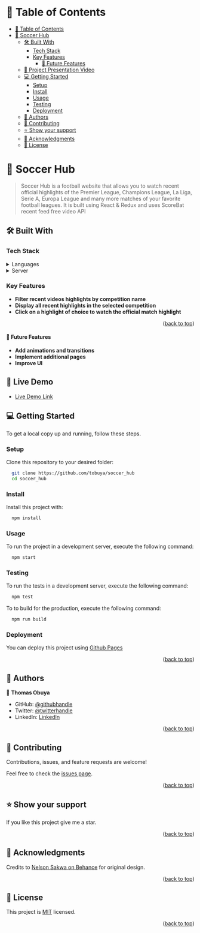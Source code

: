 <a name="readme-top"></a>

<!-- TABLE OF CONTENTS -->

# 📗 Table of Contents

- [📗 Table of Contents](#-table-of-contents)
- [📖 Soccer Hub](#-soccer-hub)
  - [🛠 Built With ](#-built-with-)
    - [Tech Stack ](#tech-stack-)
    - [Key Features ](#key-features-)
      - [🔭 Future Features ](#-future-features-)
  - [🚀 Project Presentation Video ](#-project-presentation-video-)
  - [💻 Getting Started ](#-getting-started-)
    - [Setup](#setup)
    - [Install](#install)
    - [Usage](#usage)
    - [Testing](#testing)
    - [Deployment](#deployment)
  - [👥 Authors](#-authors)
  - [🤝 Contributing ](#-contributing-)
  - [⭐️ Show your support ](#️-show-your-support-)
  - [🙏 Acknowledgments ](#-acknowledgments-)
  - [📝 License ](#-license-)

<!-- PROJECT DESCRIPTION -->

# 📖 Soccer Hub<a name="about-project"></a>

> Soccer Hub is a football website that allows you to watch recent official highlights of the Premier League, Champions League, La Liga, Serie A, Europa League and many more matches of your favorite football leagues. It is built using React & Redux and uses ScoreBat recent feed free video API

## 🛠 Built With <a name="built-with"></a>

### Tech Stack <a name="tech-stack"></a>

<details>
  <summary>Languages</summary>
  <ul>
    <li>ReactJS</li>
    <li>Redux</li>
    <li>Javascript</li>
    <li>Bootstrap</li>
  </ul>
</details>
<details>
  <summary>Server</summary>
  <ul>
    <li>Github</li>
  </ul>
</details>

<!-- Features -->

### Key Features <a name="key-features"></a>

- **Filter recent videos highlights by competition name**
- **Display all recent highlights in the selected competition**
- **Click on a highlight of choice to watch the official match highlight**


<p align="right">(<a href="#readme-top">back to top</a>)</p>

#### 🔭 Future Features <a name="future-features"></a>

- **Add animations and transitions**
- **Implement additional pages**
- **Improve UI**

<!-- LIVE DEMO -->

## 🚀 Live Demo <a name="live-demo"></a>

- <a href="https://soccer-hub.onrender.com" target="_blank">Live Demo Link</a>
  
<!-- GETTING STARTED -->

## 💻 Getting Started <a name="getting-started"></a>

To get a local copy up and running, follow these steps.

### Setup

Clone this repository to your desired folder:

```sh
  git clone https://github.com/tobuya/soccer_hub
  cd soccer_hub
```

### Install

Install this project with:

```sh
  npm install
```

### Usage

To run the project in a development server, execute the following command:

```sh
  npm start
```

### Testing

To run the tests in a development server, execute the following command:

```sh
  npm test
```

To to build for the production, execute the following command:

```sh
  npm run build
```

### Deployment

You can deploy this project using [Github Pages](https://docs.github.com/en/pages/getting-started-with-github-pages/creating-a-github-pages-site)

<p align="right">(<a href="#readme-top">back to top</a>)</p>

<!-- AUTHORS -->

## 👥 Authors

<a name="authors"></a>

👤 **Thomas Obuya**

- GitHub: [@githubhandle](https://github.com/tobuya)
- Twitter: [@twitterhandle](https://twitter.com/@MullerTheGreat1)
- LinkedIn: [LinkedIn](https://linkedin.com/in/tobuya/)

<p align="right">(<a href="#readme-top">back to top</a>)</p>

<!-- CONTRIBUTING -->

## 🤝 Contributing <a name="contributing"></a>

Contributions, issues, and feature requests are welcome!

Feel free to check the [issues page](https://github.com/tobuya/soccer_hub).

<p align="right">(<a href="#readme-top">back to top</a>)</p>

<!-- SUPPORT -->

## ⭐️ Show your support <a name="support"></a>

If you like this project give me a star.

<p align="right">(<a href="#readme-top">back to top</a>)</p>

<!-- ACKNOWLEDGEMENTS -->

## 🙏 Acknowledgments <a name="acknowledgements"></a>

Credits to [Nelson Sakwa on Behance](https://www.behance.net/sakwadesignstudio) for original design.

<p align="right">(<a href="#readme-top">back to top</a>)</p>

<!-- LICENSE -->

## 📝 License <a name="license"></a>

This project is [MIT](https://github.com/Lucash2022/tv-hub-app/blob/develop/MIT.md) licensed.

<p align="right">(<a href="#readme-top">back to top</a>)</p>
